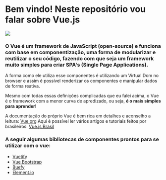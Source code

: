 # Bem vindo! Neste repositório vou falar sobre Vue.js
![](https://vuejs.org/images/logo.png)
### O Vue é um framework de JavaScript (open-source) e funciona com base em componentização, uma forma de modularizar e reutilizar o seu código, fazendo com que seja um framework muito simples para criar SPA's (Single Page Applications).
A forma como ele utiliza esse componentes é utilizando um Virtual Dom no browser e assim é possível renderizar os componentes e manipular dados de forma reativa. 

Mesmo com todas essas definições complicadas que eu falei acima, o Vue é o framework com a menor curva de apredizado, ou seja, **é o mais simples para aprender!**

A documentação do próprio Vue é bem rica em detalhes e aconselho a leitura: 
[Vue org](https://vuejs.org/)
Aqui é possível ler vários artigos e tutoriais feitos por brasileiros:
[Vue.js Brasil](http://vuejs-brasil.com.br/)

### A seguir algumas bibliotecas de componentes prontos para se utilizar com o vue:
- [Vuetify](https://vuetifyjs.com/pt-BR/)
- [Vue Bootstrap](https://bootstrap-vue.js.org/)
- [Buefy](https://buefy.org/#/)
- [Element.io](https://element.eleme.io/#/en-US)


